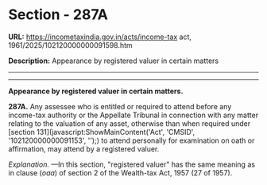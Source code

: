 # Section - 287A

**URL:** https://incometaxindia.gov.in/acts/income-tax act, 1961/2025/102120000000091598.htm

**Description:** Appearance by registered valuer in certain matters

---

****

**Appearance by registered valuer in certain matters.**

**287A.** Any assessee who is entitled or required to attend before any income-tax authority or the Appellate Tribunal in connection with any matter relating to the valuation of any asset, otherwise than when required under [section 131](javascript:ShowMainContent\('Act', 'CMSID', '102120000000091153', ''\);) to attend personally for examination on oath or affirmation, may attend by a registered valuer.

_Explanation._ —In this section, "registered valuer" has the same meaning as in clause (_oaa_) of section 2 of the Wealth-tax Act, 1957 (27 of 1957).